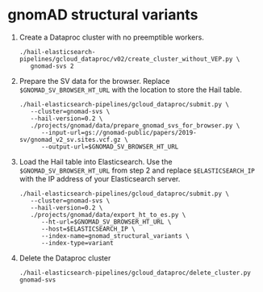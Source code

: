 # gnomAD structural variants

1. Create a Dataproc cluster with no preemptible workers.
   ```shell
   ./hail-elasticsearch-pipelines/gcloud_dataproc/v02/create_cluster_without_VEP.py \
      gnomad-svs 2
   ```

2. Prepare the SV data for the browser. Replace `$GNOMAD_SV_BROWSER_HT_URL` with the
   location to store the Hail table.
   ```shell
   ./hail-elasticsearch-pipelines/gcloud_dataproc/submit.py \
      --cluster=gnomad-svs \
      --hail-version=0.2 \
      ./projects/gnomad/data/prepare_gnomad_svs_for_browser.py \
         --input-url=gs://gnomad-public/papers/2019-sv/gnomad_v2_sv.sites.vcf.gz \
         --output-url=$GNOMAD_SV_BROWSER_HT_URL
   ```

3. Load the Hail table into Elasticsearch. Use the `$GNOMAD_SV_BROWSER_HT_URL` from step 2
   and replace `$ELASTICSEARCH_IP` with the IP address of your Elasticsearch server.
   ```shell
   ./hail-elasticsearch-pipelines/gcloud_dataproc/submit.py \
      --cluster=gnomad-svs \
      --hail-version=0.2 \
      ./projects/gnomad/data/export_ht_to_es.py \
         --ht-url=$GNOMAD_SV_BROWSER_HT_URL \
         --host=$ELASTICSEARCH_IP \
         --index-name=gnomad_structural_variants \
         --index-type=variant
   ```

4. Delete the Dataproc cluster
   ```shell
   ./hail-elasticsearch-pipelines/gcloud_dataproc/delete_cluster.py gnomad-svs
   ```
